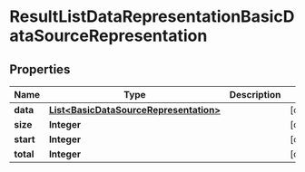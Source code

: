 # ResultListDataRepresentationBasicDataSourceRepresentation

## Properties
Name | Type | Description | Notes
------------ | ------------- | ------------- | -------------
**data** | [**List&lt;BasicDataSourceRepresentation&gt;**](BasicDataSourceRepresentation.md) |  |  [optional]
**size** | **Integer** |  |  [optional]
**start** | **Integer** |  |  [optional]
**total** | **Integer** |  |  [optional]
